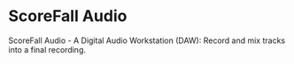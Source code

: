 # ScoreFall Audio
ScoreFall Audio - A Digital Audio Workstation (DAW): Record and mix tracks into a final recording.

